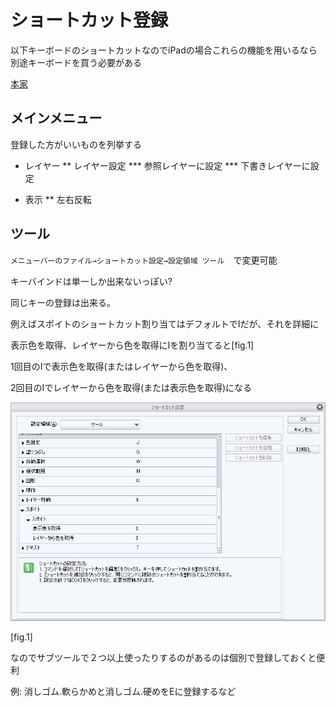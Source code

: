 # ショートカット登録

以下キーボードのショートカットなのでiPadの場合これらの機能を用いるなら別途キーボードを買う必要がある

[本家](https://www.clip-studio.com/site/gd/csp/manual/userguide/csp_userguide/500_menu/500_menu_file_shortcut_win.htm)

## メインメニュー

登録した方がいいものを列挙する

* レイヤー
** レイヤー設定
*** 参照レイヤーに設定
*** 下書きレイヤーに設定

* 表示
** 左右反転

## ツール

`メニューバーのファイル→ショートカット設定→設定領域 ツール`　で変更可能

キーバインドは単一しか出来ないっぽい?

同じキーの登録は出来る。

例えばスポイトのショートカット割り当てはデフォルトでIだが、それを詳細に

表示色を取得、レイヤーから色を取得にIを割り当てると[fig.1]

1回目のIで表示色を取得(またはレイヤーから色を取得)、

2回目のIでレイヤーから色を取得(または表示色を取得)になる

![fig.1](./RegisterShortcut/fig.1.png)

[fig.1]



なのでサブツールで２つ以上使ったりするのがあるのは個別で登録しておくと便利

例: 消しゴム.軟らかめと消しゴム.硬めをEに登録するなど
